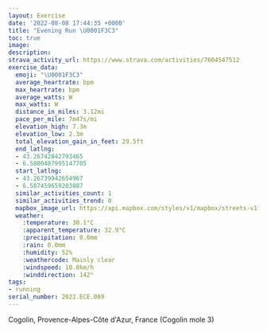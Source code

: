 ```yaml
---
layout: Exercise
date: '2022-08-08 17:44:35 +0000'
title: "Evening Run \U0001F3C3"
toc: true
image:
description:
strava_activity_url: https://www.strava.com/activities/7604547512
exercise_data:
  emoji: "\U0001F3C3"
  average_heartrate: bpm
  max_heartrate: bpm
  average_watts: W
  max_watts: W
  distance_in_miles: 3.12mi
  pace_per_mile: 7m47s/mi
  elevation_high: 7.3m
  elevation_low: 2.3m
  total_elevation_gain_in_feet: 29.5ft
  end_latlng:
  - 43.26742842793465
  - 6.5800487995147705
  start_latlng:
  - 43.26739942654967
  - 6.587459659203887
  similar_activities_count: 1
  similar_activities_trend: 0
  mapbox_image_url: https://api.mapbox.com/styles/v1/mapbox/streets-v11/static/path-5+787af2-1.0(etagGsreg%40Az%40E%3FDFJh%40E%5EFMCXW%60%40%5BRMDIEODE%3FOBm%40k%40MAEEG%3FAGWIMOGAEE%5Dg%40UOQEGIGUWw%40Ai%40Ba%40DUJWh%40o%40DAJOXG%5EYj%40UVOPEdAo%40JA%5CQ%60%40EHKNGP%3FJGGHKBBBEKQJMBCDs%40PeA%5EWLKHQDYVG%3FSJEFWJIJSBYPGLWPO%5EGTCj%40DVAVXfAHV%40HVz%40%3FPFJANFb%40Pt%40%3FXJ%60%40E%5E%3Ff%40Db%40HPB%5EI%60AAXCHE%5E%40HEP%40DEXAf%40GNBHEV%3FTITC%5CCF%3Fr%40Ij%40Dd%40GNCX%3FNBLER%3FRBXFP%3FXH%60%40DDLnA%3FFLz%40FTDDHVPVHVDBRTZJXDDADBDEBBR%3FPMD%40DGD%3FDEX_%40Je%40CPHLGZ%3FFVd%40HH%60%40r%40HHLFFHLFLLDLBXAZC%40%40ELH%60%40n%40RVP%5Cz%40rAFTf%40r%40%40F%5Ch%40p%40n%40BFHBDDQv%40ENEBG%60%40ELW%5CWd%40STAHQVGDIH%5Dv%40G%40g%40t%40ELS%5CIJWNKNE%3FQJc%40FMDGFK%3F%40NKDM%3FEDKA%5BHECSJG%3FILODCDYCQFOLGCQBKDG%3FMCQBIJGN%3FHCBI%40IEIDCFGACFSEKD%5B%40QHILOFUAQDWAANQDQNk%40B%5BLWAKBIAGEKDKCSBIA_%40YO%3FCBEACEODMEIB%5BSKAmA%5DGEMYID%5BBQCMIG%40%5DQE%3FGGE%40OOw%40_%40SAYISASSM%40a%40YEAa%40FM%3FQIEKDCCGQ_%40_%40UHFPS%5EIV%5B%40%40AIBKAq%40Fz%40BQCAB%3FTFHP%5EXFNJHh%40PHJDAVNLAHLJFDADBBJPJD%3FHJHDD%3FNEVPJ%3FLJDDLAJBXGDJLEHRDCDDLEBHJFD%3FDBDHL%40%5CPDJVED%40LAJDFGRDJAFDRBDABEJCJBSDVCZONMTIT%5BHED%3FFBFAHGv%40Y~%40QHGh%40KHBDJBLN%5CFb%40DBDCFBFAHJC%3FF%40NEHGXBb%40Qp%40GDCFMF%3FJGD%3FDGH%40NIJBLEJ%40JKTMd%40GJIJMVQDO%5Ec%40HQDCNa%40JG%60%40g%40POFUx%40eA%5Ck%40JKBI%3F_%40BKFGH%5DAGHS%40UIIIC%40JEFCIOSAIUY%3FIa%40e%40Se%40UUYk%40OOCKa%40m%40WUi%40q%40IW%3FYCOYQMSGCQQIQAKGG%40GGI_%40UCUIC),pin-s-s+e5b22e(6.58746,43.26739),pin-s-f+89ae00(6.580039999999992,43.267419999999994)/auto/800x800?access_token=pk.eyJ1Ijoiam9zaGJlY2ttYW4iLCJhIjoiY205eWR2aDd1MWZ6djJrbXc4a3M0bWZleiJ9.XiG9OWkNcZk2QzjJbxLB4A
  weather:
    :temperature: 30.1°C
    :apparent_temperature: 32.9°C
    :precipitation: 0.0mm
    :rain: 0.0mm
    :humidity: 52%
    :weathercode: Mainly clear
    :windspeed: 10.0km/h
    :winddirection: 142°
tags:
- running
serial_number: 2022.ECE.089
---
```

Cogolin, Provence-Alpes-Côte d'Azur, France (Cogolin mole 3)
